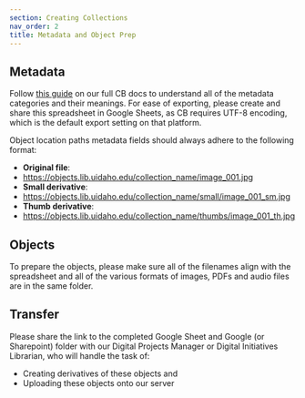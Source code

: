 ```yaml
---
section: Creating Collections
nav_order: 2
title: Metadata and Object Prep
---
```


## Metadata

Follow [this guide](https://collectionbuilder.github.io/cb-docs/docs/metadata/csv_metadata/) on our full CB docs to understand all of the metadata categories and their meanings. For ease of exporting, please create and share this spreadsheet in Google Sheets, as CB requires UTF-8 encoding, which is the default export setting on that platform. 

Object location paths metadata fields should always adhere to the following format:

- **Original file**:
- https://objects.lib.uidaho.edu/collection_name/image_001.jpg
- **Small derivative**:
- https://objects.lib.uidaho.edu/collection_name/small/image_001_sm.jpg
- **Thumb derivative**: 
- https://objects.lib.uidaho.edu/collection_name/thumbs/image_001_th.jpg

## Objects

To prepare the objects, please make sure all of the filenames align with the spreadsheet and all of the various formats of images, PDFs and audio files are in the same folder. 

## Transfer

Please share the link to the completed Google Sheet and Google (or Sharepoint) folder with our Digital Projects Manager or Digital Initiatives Librarian, who will handle the task of:
- Creating derivatives of these objects and
- Uploading these objects onto our server
